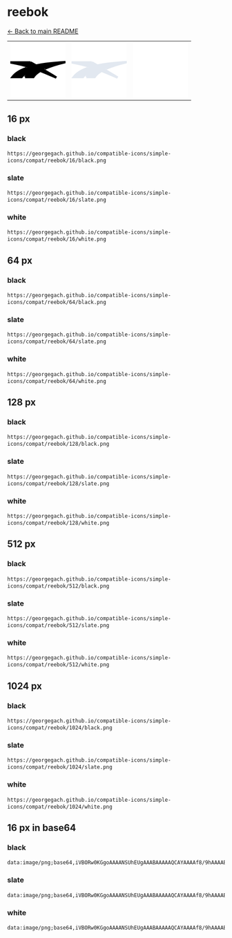 # reebok

[← Back to main README](../../README.md)

<table><tr>
  <td><img src="./128/black.png" width="128" alt="reebok black icon" /></td>
  <td><img src="./128/slate.png" width="128" alt="reebok slate icon" /></td>
  <td><img src="./128/white.png" width="128" alt="reebok white icon" /></td>
</tr></table>

## 16 px

### black
```
https://georgegach.github.io/compatible-icons/simple-icons/compat/reebok/16/black.png
```

### slate
```
https://georgegach.github.io/compatible-icons/simple-icons/compat/reebok/16/slate.png
```

### white
```
https://georgegach.github.io/compatible-icons/simple-icons/compat/reebok/16/white.png
```

## 64 px

### black
```
https://georgegach.github.io/compatible-icons/simple-icons/compat/reebok/64/black.png
```

### slate
```
https://georgegach.github.io/compatible-icons/simple-icons/compat/reebok/64/slate.png
```

### white
```
https://georgegach.github.io/compatible-icons/simple-icons/compat/reebok/64/white.png
```

## 128 px

### black
```
https://georgegach.github.io/compatible-icons/simple-icons/compat/reebok/128/black.png
```

### slate
```
https://georgegach.github.io/compatible-icons/simple-icons/compat/reebok/128/slate.png
```

### white
```
https://georgegach.github.io/compatible-icons/simple-icons/compat/reebok/128/white.png
```

## 512 px

### black
```
https://georgegach.github.io/compatible-icons/simple-icons/compat/reebok/512/black.png
```

### slate
```
https://georgegach.github.io/compatible-icons/simple-icons/compat/reebok/512/slate.png
```

### white
```
https://georgegach.github.io/compatible-icons/simple-icons/compat/reebok/512/white.png
```

## 1024 px

### black
```
https://georgegach.github.io/compatible-icons/simple-icons/compat/reebok/1024/black.png
```

### slate
```
https://georgegach.github.io/compatible-icons/simple-icons/compat/reebok/1024/slate.png
```

### white
```
https://georgegach.github.io/compatible-icons/simple-icons/compat/reebok/1024/white.png
```

## 16 px in base64

### black
```
data:image/png;base64,iVBORw0KGgoAAAANSUhEUgAAABAAAAAQCAYAAAAf8/9hAAAABmJLR0QA/wD/AP+gvaeTAAAAvUlEQVQ4je3Qv0rCYRTG8Y+KqU06hBHS4m0IDq4iOHcL3kNEt+Hq0ORmd9EQNuQmYRSJUImWITZ0hh/lZKtfOLy858/7nOdlz79J4RIHv/IrXGGYyOVQjThBBcUU2miiFoU0DvGEWxRRRgYl5PGIa/SSqll0YnCNKd4xj7jDBY63WaljhCXesMAzXjHBF8ax5R9aobDBCz7xEecgvJdwjgf0wyp+PvEMR3G/RwGnodqNh5L9Dcxws22bPTvwDdaqKD6W6pDEAAAAAElFTkSuQmCC
```

### slate
```
data:image/png;base64,iVBORw0KGgoAAAANSUhEUgAAABAAAAAQCAYAAAAf8/9hAAAABmJLR0QA/wD/AP+gvaeTAAABKklEQVQ4je2RsUpbYQCFv/PfxKgEuRWSlEsV2pC3KHToKoXOfYC+hJsP4aB0ExEEp9LB2a04lC4lQ2sC5aYBL2mCGOP9j0OJZrdb+40HDudwDvzn0ehHXuxIWloU7fImoKPNp+tf51q369pSfdJGszaRLKnoWYyk6g+Kt1hbll5iZ0AAVg25xBdMarsVIEHhifEy+KfQJ0cfaJ7w2a62hr/fR3tbpgEUiBpGYDAXDhxHVXefN+v53FcB+D4cv0oGoz2jDfAMaWpTykTjSVBomlivKjnNFswAoZcXb5Ky/Ah0sCdCNawglEo6uxmnL+K1mxIfSsfDXl6c9IbD7H7E/mD0Lv6pTAh84zauxBA2K4HZ1Whtv9PR9GFcq/dr9LoauMwa6fnfevKf5w7cg4EjPcAL3gAAAABJRU5ErkJggg==
```

### white
```
data:image/png;base64,iVBORw0KGgoAAAANSUhEUgAAABAAAAAQCAYAAAAf8/9hAAAABmJLR0QA/wD/AP+gvaeTAAAA1klEQVQ4je2RsUrCcRDHP6eU1qRDKCItvYbg0BqBs6/gO0T0Gq0OTW36Fg2RQ20ShVEEWmgm8XH5CX8ygmj1A1+Ou+P4cnew4d+EegZsf6t/AhcRcbMqqAXgIKkG1IFSqC3gCGikRg7YBUbANVACKkAeKANF4BHoA10yDltqRx2pX+qL+qa+Jw3UU7W6tofaVO/UmTpRp+qTOlYf1IU6VBs/DR8nB9Vnda5+pNhTC2pZPVHv1Uu1lj1iG9hL+S2wA+wDC+A8IuYZswAOgdeIuPrtOxv+wBK386LMMLZ7DAAAAABJRU5ErkJggg==
```


